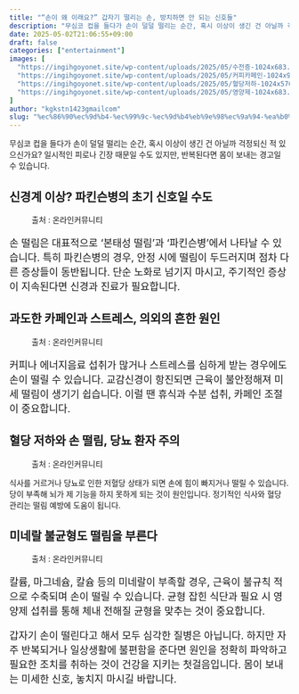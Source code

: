 ```yaml
---
title: "“손이 왜 이래요?” 갑자기 떨리는 손, 방치하면 안 되는 신호들"
description: "무심코 컵을 들다가 손이 덜덜 떨리는 순간, 혹시 이상이 생긴 건 아닐까 걱정되신 적 있으신가요? 일시적인 피로나 긴장 때문일 수도 있지만, 반복된다면 몸이 보내는 경고일 수 있습니다."
date: 2025-05-02T21:06:55+09:00
draft: false
categories: ["entertainment"]
images: [
  "https://ingihgoyonet.site/wp-content/uploads/2025/05/수전증-1024x683.jpg"
  "https://ingihgoyonet.site/wp-content/uploads/2025/05/커피카페인-1024x910.jpg"
  "https://ingihgoyonet.site/wp-content/uploads/2025/05/혈당저하-1024x576.jpg"
  "https://ingihgoyonet.site/wp-content/uploads/2025/05/영양제-1024x683.jpg"
]
author: "kgkstn1423gmailcom"
slug: "%ec%86%90%ec%9d%b4-%ec%99%9c-%ec%9d%b4%eb%9e%98%ec%9a%94-%ea%b0%91%ec%9e%90%ea%b8%b0-%eb%96%a8%eb%a6%ac%eb%8a%94-%ec%86%90-%eb%b0%a9%ec%b9%98%ed%95%98%eb%a9%b4-%ec%95%88-%eb%90%98"
---
```


<p>무심코 컵을 들다가 손이 덜덜 떨리는 순간, 혹시 이상이 생긴 건 아닐까 걱정되신 적 있으신가요? 일시적인 피로나 긴장 때문일 수도 있지만, 반복된다면 몸이 보내는 경고일 수 있습니다.</p> <h2 >신경계 이상? 파킨슨병의 초기 신호일 수도</h2> <figure ><img src="https://ingihgoyonet.site/wp-content/uploads/2025/05/수전증-1024x683.jpg" alt="" style="aspect-ratio:16/9;object-fit:cover"/><figcaption >출처 : 온라인커뮤니티</figcaption></figure> <p style="font-size:18px">손 떨림은 대표적으로 ‘본태성 떨림’과 ‘파킨슨병’에서 나타날 수 있습니다. 특히 파킨슨병의 경우, 안정 시에 떨림이 두드러지며 점차 다른 증상들이 동반됩니다. 단순 노화로 넘기지 마시고, 주기적인 증상이 지속된다면 신경과 진료가 필요합니다.</p> <h2 >과도한 카페인과 스트레스, 의외의 흔한 원인</h2> <figure ><img src="https://ingihgoyonet.site/wp-content/uploads/2025/05/커피카페인-1024x910.jpg" alt="" style="aspect-ratio:16/9;object-fit:cover"/><figcaption >출처 : 온라인커뮤니티</figcaption></figure> <p style="font-size:18px">커피나 에너지음료 섭취가 많거나 스트레스를 심하게 받는 경우에도 손이 떨릴 수 있습니다. 교감신경이 항진되면 근육이 불안정해져 미세 떨림이 생기기 쉽습니다. 이럴 땐 휴식과 수분 섭취, 카페인 조절이 중요합니다.</p> <h2 >혈당 저하와 손 떨림, 당뇨 환자 주의</h2> <figure ><img src="https://ingihgoyonet.site/wp-content/uploads/2025/05/혈당저하-1024x576.jpg" alt="" style="aspect-ratio:16/9;object-fit:cover"/><figcaption >출처 : 온라인커뮤니티</figcaption></figure> <p>식사를 거르거나 당뇨로 인한 저혈당 상태가 되면 손에 힘이 빠지거나 떨릴 수 있습니다. 당이 부족해 뇌가 제 기능을 하지 못하게 되는 것이 원인입니다. 정기적인 식사와 혈당 관리는 떨림 예방에 도움이 됩니다.</p> <h2 >미네랄 불균형도 떨림을 부른다</h2> <figure ><img src="https://ingihgoyonet.site/wp-content/uploads/2025/05/영양제-1024x683.jpg" alt="" style="aspect-ratio:16/9;object-fit:cover"/><figcaption >출처 : 온라인커뮤니티</figcaption></figure> <p style="font-size:18px">칼륨, 마그네슘, 칼슘 등의 미네랄이 부족할 경우, 근육이 불규칙 적으로 수축되며 손이 떨릴 수 있습니다. 균형 잡힌 식단과 필요 시 영양제 섭취를 통해 체내 전해질 균형을 맞추는 것이 중요합니다.</p> <p style="font-size:18px">갑자기 손이 떨린다고 해서 모두 심각한 질병은 아닙니다. 하지만 자주 반복되거나 일상생활에 불편함을 준다면 원인을 정확히 파악하고 필요한 조치를 취하는 것이 건강을 지키는 첫걸음입니다. 몸이 보내는 미세한 신호, 놓치지 마시길 바랍니다.</p>